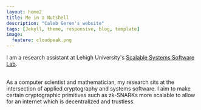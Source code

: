 ```yaml
---
layout: home2
title: Me in a Nutshell
description: "Caleb Geren's website"
tags: [Jekyll, theme, responsive, blog, template]
image:
  feature: cloudpeak.png
---
```


I am a research assistant at Lehigh University's <a href="https://wordpress.lehigh.edu/sss/" target="_blank">Scalable Systems Software Lab</a>.

<br />
As a computer scientist and mathematician, my research sits at the intersection of applied cryptography and systems software. I aim to make certain cryptographic primitives such as zk-SNARKs more scalable to allow for an internet which is decentralized and trustless. 

